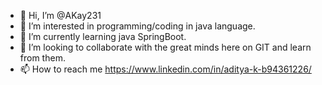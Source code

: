 - 👋 Hi, I’m @AKay231
- 👀 I’m interested in programming/coding in java language.
- 🌱 I’m currently learning java SpringBoot.
- 💞️ I’m looking to collaborate with the great minds here on GIT and learn from them.
- 📫 How to reach me https://www.linkedin.com/in/aditya-k-b94361226/

<!---
AKay231/AKay231 is a ✨ special ✨ repository because its `README.md` (this file) appears on your GitHub profile.
You can click the Preview link to take a look at your changes.
--->
